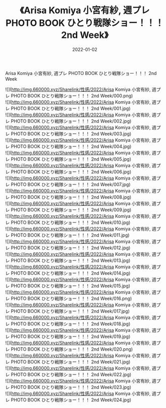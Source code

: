 ﻿---
layout: post
title:  《Arisa Komiya 小宮有紗, 週プレ PHOTO BOOK ひとり戦隊ショー！！！ 2nd Week》
date:   2022-01-02
img: http://img.660000.xyz/Sharelink/性感/2022/Arisa Komiya 小宮有紗, 週プレ PHOTO BOOK ひとり戦隊ショー！！！ 2nd Week/000.png
categories: [美女, 清纯, 唯美]
---

Arisa Komiya 小宮有紗, 週プレ PHOTO BOOK ひとり戦隊ショー！！！ 2nd Week

  ![](http://img.660000.xyz/Sharelink/性感/2022/Arisa Komiya 小宮有紗, 週プレ PHOTO BOOK ひとり戦隊ショー！！！ 2nd Week/000.png) <br> ![](http://img.660000.xyz/Sharelink/性感/2022/Arisa Komiya 小宮有紗, 週プレ PHOTO BOOK ひとり戦隊ショー！！！ 2nd Week/001.jpg) <br> ![](http://img.660000.xyz/Sharelink/性感/2022/Arisa Komiya 小宮有紗, 週プレ PHOTO BOOK ひとり戦隊ショー！！！ 2nd Week/002.jpg) <br> ![](http://img.660000.xyz/Sharelink/性感/2022/Arisa Komiya 小宮有紗, 週プレ PHOTO BOOK ひとり戦隊ショー！！！ 2nd Week/003.jpg) <br> ![](http://img.660000.xyz/Sharelink/性感/2022/Arisa Komiya 小宮有紗, 週プレ PHOTO BOOK ひとり戦隊ショー！！！ 2nd Week/004.jpg) <br> ![](http://img.660000.xyz/Sharelink/性感/2022/Arisa Komiya 小宮有紗, 週プレ PHOTO BOOK ひとり戦隊ショー！！！ 2nd Week/005.jpg) <br> ![](http://img.660000.xyz/Sharelink/性感/2022/Arisa Komiya 小宮有紗, 週プレ PHOTO BOOK ひとり戦隊ショー！！！ 2nd Week/006.jpg) <br> ![](http://img.660000.xyz/Sharelink/性感/2022/Arisa Komiya 小宮有紗, 週プレ PHOTO BOOK ひとり戦隊ショー！！！ 2nd Week/007.jpg) <br> ![](http://img.660000.xyz/Sharelink/性感/2022/Arisa Komiya 小宮有紗, 週プレ PHOTO BOOK ひとり戦隊ショー！！！ 2nd Week/008.jpg) <br> ![](http://img.660000.xyz/Sharelink/性感/2022/Arisa Komiya 小宮有紗, 週プレ PHOTO BOOK ひとり戦隊ショー！！！ 2nd Week/009.jpg) <br> ![](http://img.660000.xyz/Sharelink/性感/2022/Arisa Komiya 小宮有紗, 週プレ PHOTO BOOK ひとり戦隊ショー！！！ 2nd Week/010.jpg) <br> ![](http://img.660000.xyz/Sharelink/性感/2022/Arisa Komiya 小宮有紗, 週プレ PHOTO BOOK ひとり戦隊ショー！！！ 2nd Week/011.jpg) <br> ![](http://img.660000.xyz/Sharelink/性感/2022/Arisa Komiya 小宮有紗, 週プレ PHOTO BOOK ひとり戦隊ショー！！！ 2nd Week/012.jpg) <br> ![](http://img.660000.xyz/Sharelink/性感/2022/Arisa Komiya 小宮有紗, 週プレ PHOTO BOOK ひとり戦隊ショー！！！ 2nd Week/013.jpg) <br> ![](http://img.660000.xyz/Sharelink/性感/2022/Arisa Komiya 小宮有紗, 週プレ PHOTO BOOK ひとり戦隊ショー！！！ 2nd Week/014.jpg) <br> ![](http://img.660000.xyz/Sharelink/性感/2022/Arisa Komiya 小宮有紗, 週プレ PHOTO BOOK ひとり戦隊ショー！！！ 2nd Week/015.jpg) <br> ![](http://img.660000.xyz/Sharelink/性感/2022/Arisa Komiya 小宮有紗, 週プレ PHOTO BOOK ひとり戦隊ショー！！！ 2nd Week/016.png) <br> ![](http://img.660000.xyz/Sharelink/性感/2022/Arisa Komiya 小宮有紗, 週プレ PHOTO BOOK ひとり戦隊ショー！！！ 2nd Week/017.jpg) <br> ![](http://img.660000.xyz/Sharelink/性感/2022/Arisa Komiya 小宮有紗, 週プレ PHOTO BOOK ひとり戦隊ショー！！！ 2nd Week/018.jpg) <br> ![](http://img.660000.xyz/Sharelink/性感/2022/Arisa Komiya 小宮有紗, 週プレ PHOTO BOOK ひとり戦隊ショー！！！ 2nd Week/019.jpg) <br> ![](http://img.660000.xyz/Sharelink/性感/2022/Arisa Komiya 小宮有紗, 週プレ PHOTO BOOK ひとり戦隊ショー！！！ 2nd Week/020.png) <br> ![](http://img.660000.xyz/Sharelink/性感/2022/Arisa Komiya 小宮有紗, 週プレ PHOTO BOOK ひとり戦隊ショー！！！ 2nd Week/021.jpg) <br> ![](http://img.660000.xyz/Sharelink/性感/2022/Arisa Komiya 小宮有紗, 週プレ PHOTO BOOK ひとり戦隊ショー！！！ 2nd Week/022.jpg) <br> ![](http://img.660000.xyz/Sharelink/性感/2022/Arisa Komiya 小宮有紗, 週プレ PHOTO BOOK ひとり戦隊ショー！！！ 2nd Week/023.jpg) <br> ![](http://img.660000.xyz/Sharelink/性感/2022/Arisa Komiya 小宮有紗, 週プレ PHOTO BOOK ひとり戦隊ショー！！！ 2nd Week/024.jpg) <br>